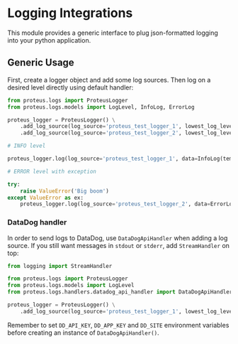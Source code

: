 # Logging Integrations

This module provides a generic interface to plug json-formatted logging into your python application.

## Generic Usage

First, create a logger object and add some log sources. Then log on a desired level directly using default handler:

```python
from proteus.logs import ProteusLogger
from proteus.logs.models import LogLevel, InfoLog, ErrorLog

proteus_logger = ProteusLogger() \
    .add_log_source(log_source='proteus_test_logger_1', lowest_log_level=LogLevel.INFO) \
    .add_log_source(log_source='proteus_test_logger_2', lowest_log_level=LogLevel.ERROR)

# INFO level

proteus_logger.log(log_source='proteus_test_logger_1', data=InfoLog(template='Test message: {message}', args={'message': 'important'}))

# ERROR level with exception

try:
    raise ValueError('Big boom')
except ValueError as ex:
    proteus_logger.log(log_source='proteus_test_logger_2', data=ErrorLog(template='Test error message: {message}', args={'message': 'failure'}, exception=ex))
```

### DataDog handler

In order to send logs to DataDog, use `DataDogApiHandler` when adding a log source. If you still want messages in `stdout` or `stderr`, add `StreamHandler` on top:
```python
from logging import StreamHandler

from proteus.logs import ProteusLogger
from proteus.logs.models import LogLevel
from proteus.logs.handlers.datadog_api_handler import DataDogApiHandler

proteus_logger = ProteusLogger() \
    .add_log_source(log_source='proteus_test_logger_1', lowest_log_level=LogLevel.INFO, log_handlers=[DataDogApiHandler(), StreamHandler()])
```

Remember to set `DD_API_KEY`, `DD_APP_KEY` and `DD_SITE` environment variables before creating an instance of `DataDogApiHandler()`.
